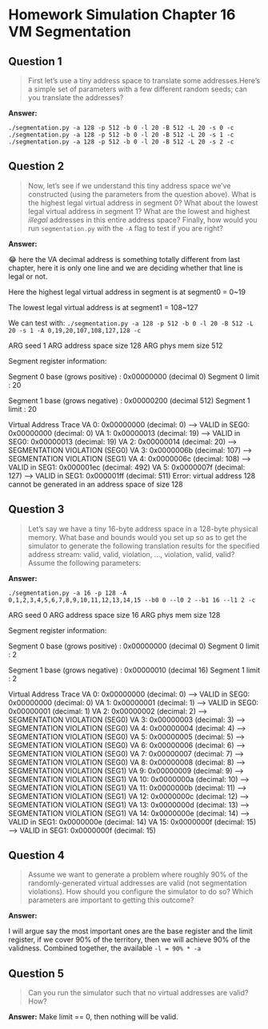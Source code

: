# Homework Simulation Chapter 16 VM Segmentation

## Question 1

> First let’s use a tiny address space to translate some addresses.Here’s a simple set of parameters with a few different random seeds; can you translate the addresses?

**Answer:**

`./segmentation.py -a 128 -p 512 -b 0 -l 20 -B 512 -L 20 -s 0 -c`
`./segmentation.py -a 128 -p 512 -b 0 -l 20 -B 512 -L 20 -s 1 -c`
`./segmentation.py -a 128 -p 512 -b 0 -l 20 -B 512 -L 20 -s 2 -c`

## Question 2

> Now, let’s see if we understand this tiny address space we’ve constructed (using the parameters from the question above). What is the highest legal virtual address in segment 0? What about the lowest legal virtual address in segment 1? What are the lowest and highest _illegal_ addresses in this entire address space? Finally, how would you run `segmentation.py` with the `-A` flag to test if you are right?

**Answer:**

😂 here the VA decimal address is something totally different from last chapter, here it is only one line and we are deciding whether that line is legal or not.

Here the highest legal virtual address in segment is at segment0 = 0~19

The lowest legal virtual address is at segment1 = 108~127

We can test with:
`./segmentation.py -a 128 -p 512 -b 0 -l 20 -B 512 -L 20 -s 1 -A 0,19,20,107,108,127,128 -c`

ARG seed 1
ARG address space size 128
ARG phys mem size 512

Segment register information:

Segment 0 base (grows positive) : 0x00000000 (decimal 0)
Segment 0 limit : 20

Segment 1 base (grows negative) : 0x00000200 (decimal 512)
Segment 1 limit : 20

Virtual Address Trace
VA 0: 0x00000000 (decimal: 0) --> VALID in SEG0: 0x00000000 (decimal: 0)
VA 1: 0x00000013 (decimal: 19) --> VALID in SEG0: 0x00000013 (decimal: 19)
VA 2: 0x00000014 (decimal: 20) --> SEGMENTATION VIOLATION (SEG0)
VA 3: 0x0000006b (decimal: 107) --> SEGMENTATION VIOLATION (SEG1)
VA 4: 0x0000006c (decimal: 108) --> VALID in SEG1: 0x000001ec (decimal: 492)
VA 5: 0x0000007f (decimal: 127) --> VALID in SEG1: 0x000001ff (decimal: 511)
Error: virtual address 128 cannot be generated in an address space of size 128

## Question 3

> Let’s say we have a tiny 16-byte address space in a 128-byte physical memory. What base and bounds would you set up so as to get the simulator to generate the following translation results for the specified address stream: valid, valid, violation, ..., violation, valid, valid? Assume the following parameters:

**Answer:**

`./segmentation.py -a 16 -p 128 -A 0,1,2,3,4,5,6,7,8,9,10,11,12,13,14,15 --b0 0 --l0 2 --b1 16 --l1 2 -c`

ARG seed 0
ARG address space size 16
ARG phys mem size 128

Segment register information:

Segment 0 base (grows positive) : 0x00000000 (decimal 0)
Segment 0 limit : 2

Segment 1 base (grows negative) : 0x00000010 (decimal 16)
Segment 1 limit : 2

Virtual Address Trace
VA 0: 0x00000000 (decimal: 0) --> VALID in SEG0: 0x00000000 (decimal: 0)
VA 1: 0x00000001 (decimal: 1) --> VALID in SEG0: 0x00000001 (decimal: 1)
VA 2: 0x00000002 (decimal: 2) --> SEGMENTATION VIOLATION (SEG0)
VA 3: 0x00000003 (decimal: 3) --> SEGMENTATION VIOLATION (SEG0)
VA 4: 0x00000004 (decimal: 4) --> SEGMENTATION VIOLATION (SEG0)
VA 5: 0x00000005 (decimal: 5) --> SEGMENTATION VIOLATION (SEG0)
VA 6: 0x00000006 (decimal: 6) --> SEGMENTATION VIOLATION (SEG0)
VA 7: 0x00000007 (decimal: 7) --> SEGMENTATION VIOLATION (SEG0)
VA 8: 0x00000008 (decimal: 8) --> SEGMENTATION VIOLATION (SEG1)
VA 9: 0x00000009 (decimal: 9) --> SEGMENTATION VIOLATION (SEG1)
VA 10: 0x0000000a (decimal: 10) --> SEGMENTATION VIOLATION (SEG1)
VA 11: 0x0000000b (decimal: 11) --> SEGMENTATION VIOLATION (SEG1)
VA 12: 0x0000000c (decimal: 12) --> SEGMENTATION VIOLATION (SEG1)
VA 13: 0x0000000d (decimal: 13) --> SEGMENTATION VIOLATION (SEG1)
VA 14: 0x0000000e (decimal: 14) --> VALID in SEG1: 0x0000000e (decimal: 14)
VA 15: 0x0000000f (decimal: 15) --> VALID in SEG1: 0x0000000f (decimal: 15)

## Question 4

> Assume we want to generate a problem where roughly 90% of the randomly-generated virtual addresses are valid (not segmentation violations). How should you configure the simulator to do so? Which parameters are important to getting this outcome?

**Answer:**

I will argue say the most important ones are the base register and the limit register, if we cover 90% of the territory, then we will achieve 90% of the validness. Combined together, the available `-l = 90% * -a`

## Question 5

> Can you run the simulator such that no virtual addresses are valid? How?

**Answer:**
Make limit == 0, then nothing will be valid.
